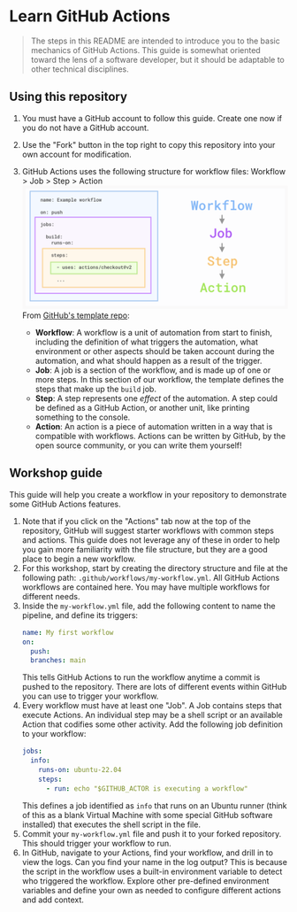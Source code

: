# Learn GitHub Actions

> The steps in this README are intended to introduce you to the basic mechanics of GitHub Actions.
> This guide is somewhat oriented toward the lens of a software developer, but it should be adaptable to other technical disciplines.

## Using this repository

1. You must have a GitHub account to follow this guide. Create one now if you do not have a GitHub account.
2. Use the "Fork" button in the top right to copy this repository into your own account for modification.
2. GitHub Actions uses the following structure for workflow files: Workflow > Job > Step > Action
![GitHub Actions file structure](./assets/github-actions-file-structure.png)
From [GitHub's template repo](https://github.com/skills/continuous-integration):

   - **Workflow**: A workflow is a unit of automation from start to finish, including the definition of what triggers the automation, what environment or other aspects should be taken account during the automation, and what should happen as a result of the trigger.
   - **Job**: A job is a section of the workflow, and is made up of one or more steps. In this section of our workflow, the template defines the steps that make up the `build` job.
   - **Step**: A step represents one _effect_ of the automation. A step could be defined as a GitHub Action, or another unit, like printing something to the console.
   - **Action**: An action is a piece of automation written in a way that is compatible with workflows. Actions can be written by GitHub, by the open source community, or you can write them yourself!

## Workshop guide

This guide will help you create a workflow in your repository to demonstrate some GitHub Actions features.

1. Note that if you click on the "Actions" tab now at the top of the repository, GitHub will suggest starter workflows with common steps and actions. This guide does not leverage any of these in order to help you gain more familiarity with the file structure, but they are a good place to begin a new workflow.
2. For this workshop, start by creating the directory structure and file at the following path: `.github/workflows/my-workflow.yml`. All GitHub Actions workflows are contained here. You may have multiple workflows for different needs.
3. Inside the `my-workflow.yml` file, add the following content to name the pipeline, and define its triggers:
    ```yml
    name: My first workflow
    on:
      push:
      branches: main
    ```
    This tells GitHub Actions to run the workflow anytime a commit is pushed to the repository.
    There are lots of different events within GitHub you can use to trigger your workflow.
4. Every workflow must have at least one "Job". A Job contains steps that execute Actions.
    An individual step may be a shell script or an available Action that codifies some other activity.
    Add the following job definition to your workflow:
    ```yml
    jobs:
      info:
        runs-on: ubuntu-22.04
        steps:
          - run: echo "$GITHUB_ACTOR is executing a workflow"
    ```
    This defines a job identified as `info` that runs on an Ubuntu runner (think of this as a blank Virtual Machine with some special GitHub software installed) that executes the shell script in the file.
5. Commit your `my-workflow.yml` file and push it to your forked repository.
    This should trigger your workflow to run.
6. In GitHub, navigate to your Actions, find your workflow, and drill in to view the logs.
    Can you find your name in the log output?
    This is because the script in the workflow uses a built-in environment variable to detect who triggered the workflow.
    Explore other pre-defined environment variables and define your own as needed to configure different actions and add context.
